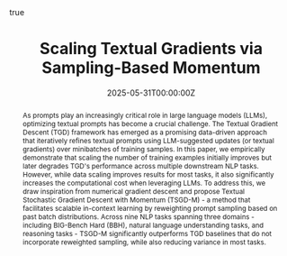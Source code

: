 ---
title: "Scaling Textual Gradients via Sampling-Based Momentum"

authors:
- Zixin Ding
- admin
- Jiachen T. Wang
- Zinan Lin
- Zhangyang Wang
- Yuxin Chen

date: "2025-05-31T00:00:00Z"
doi: ""

publishDate: "2025-05-31T00:00:00Z"

publication_types: ["3"]

publication: "ArXiv"
publication_short: "ArXiv"

abstract: "As prompts play an increasingly critical role in large language models (LLMs), optimizing textual prompts has become a crucial challenge. The Textual Gradient Descent (TGD) framework has emerged as a promising data-driven approach that iteratively refines textual prompts using LLM-suggested updates (or textual gradients) over minibatches of training samples. In this paper, we empirically demonstrate that scaling the number of training examples initially improves but later degrades TGD's performance across multiple downstream NLP tasks. However, while data scaling improves results for most tasks, it also significantly increases the computational cost when leveraging LLMs. To address this, we draw inspiration from numerical gradient descent and propose Textual Stochastic Gradient Descent with Momentum (TSGD-M) - a method that facilitates scalable in-context learning by reweighting prompt sampling based on past batch distributions. Across nine NLP tasks spanning three domains - including BIG-Bench Hard (BBH), natural language understanding tasks, and reasoning tasks - TSGD-M significantly outperforms TGD baselines that do not incorporate reweighted sampling, while also reducing variance in most tasks."

summary: "A momentum-based, sampling-driven method for scaling textual gradient optimization in LLM prompt engineering, improving performance and efficiency across diverse NLP tasks."

tags: ["LLM", "Prompt Optimization", "Gradient Descent", "Sampling", "Momentum", "NLP"]

featured: false

url_pdf: 'https://arxiv.org/abs/2506.00400'
url_code: ''
url_dataset: ''
url_poster: ''
url_project: ''
url_slides: ''
url_source: ''
url_video: ''

projects:
  - ""

slides: ""

math: true
---